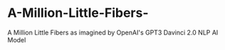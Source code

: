 # A-Million-Little-Fibers-
A Million Little Fibers as imagined by OpenAI's GPT3 Davinci 2.0 NLP AI Model
